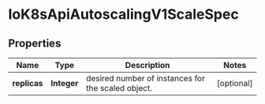 
# IoK8sApiAutoscalingV1ScaleSpec

## Properties
Name | Type | Description | Notes
------------ | ------------- | ------------- | -------------
**replicas** | **Integer** | desired number of instances for the scaled object. |  [optional]



